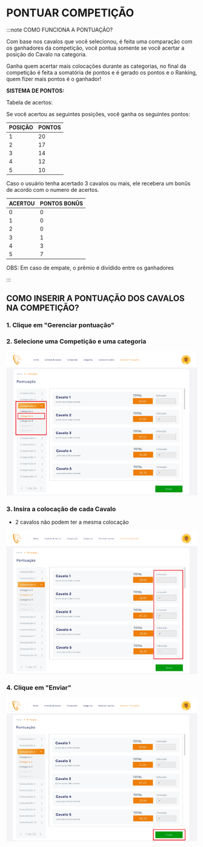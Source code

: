 



# PONTUAR COMPETIÇÃO

:::note COMO FUNCIONA A PONTUAÇÃO?

Com base nos cavalos que você selecionou, é feita uma comparação com os ganhadores da competição, você pontua somente se você acertar a posição do Cavalo na categoria.

Ganha quem acertar mais colocações durante as categorias, no final da competição é feita a somatória de pontos e é gerado os pontos e o Ranking, quem fizer mais pontos é o ganhador!

**SISTEMA DE PONTOS:**

Tabela de acertos:

Se você acertou as seguintes posições, você ganha os seguintes pontos:

| POSIÇÃO | PONTOS |
| ------- | ------ |
| 1 | 20 |
| 2 | 17 |
| 3 | 14 |
| 4 | 12 |
| 5 | 10 |

Caso o usuário tenha acertado 3 cavalos ou mais, ele recebera um bonûs de acordo com o numero de acertos.

| ACERTOU | PONTOS BONÛS |
| ------- | ------------ |
| 0 | 0 |
| 1 | 0 |
| 2 | 0 |
| 3 | 1 |
| 4 | 3 |
| 5 | 7 |

OBS: Em caso de empate, o prêmio é dividido entre os ganhadores

:::

## COMO INSERIR A PONTUAÇÃO DOS CAVALOS NA COMPETIÇÃO?

### 1. Clique em "Gerenciar pontuação"

### 2. Selecione uma Competição e uma categoria

![Pontuação](/img/backoffice/ponto1.png)

### 3. Insira a colocação de cada Cavalo

- 2 cavalos não podem ter a mesma colocação

![Pontuação](/img/backoffice/ponto2.png)

### 4. Clique em "Enviar"

![Pontuação](/img/backoffice/ponto3.png)